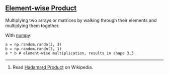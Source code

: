 ## [Element-wise Product](#element_wise_product)

Multiplying two arrays or matrices by walking through their elements and multiplying them together.

With [numpy](#numpy):

```
a = np.random.randn(3, 3)
b = np.random.randn(3, 1)
a * b # element-wise multiplication, results in shape 3,3
```

---

1. Read [Hadamard Product](https://en.wikipedia.org/wiki/Hadamard_product_(matrices)) on Wikipedia.

